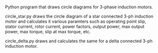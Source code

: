 Python program that draws circle diagrams for 3-phase induction motors.

circle_star.py draws the circle diagram of a star connected 3-ph induction motor and calculates it various paramters such as operating point slip, stator current, rotor current, power factors, output power, max output power, max torque, slip at max torque, etc.

circle_delta.py draws and calculates the same for a delta connected 3-ph induction motor.